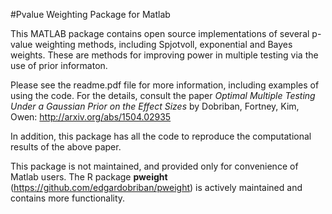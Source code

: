 #Pvalue Weighting Package for Matlab

This MATLAB package contains open source implementations of several p-value weighting methods, including Spjotvoll, exponential and Bayes weights. These are methods for improving power in multiple testing via the use of prior informaton. 

Please see the readme.pdf file for more information, including examples of using the code. For the details, consult the paper *Optimal Multiple Testing Under a Gaussian Prior on the Effect Sizes* by Dobriban, Fortney, Kim, Owen:  http://arxiv.org/abs/1504.02935

In addition, this package has all the code to reproduce the computational results of the above paper.

This package is not maintained, and provided only for convenience of Matlab users. The R package **pweight** (https://github.com/edgardobriban/pweight) is actively maintained and contains more functionality.
